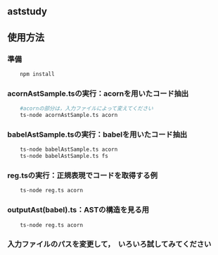 ## aststudy
## 使用方法
### 準備
```bash
    npm install
```
### acornAstSample.tsの実行：acornを用いたコード抽出
```bash
    #acornの部分は，入力ファイルによって変えてください
    ts-node acornAstSample.ts acorn
```
### babelAstSample.tsの実行：babelを用いたコード抽出
```bash
    ts-node babelAstSample.ts acorn
    ts-node babelAstSample.ts fs
```
### reg.tsの実行：正規表現でコードを取得する例
```bash
    ts-node reg.ts acorn
```
### outputAst(babel).ts：ASTの構造を見る用
```bash
    ts-node reg.ts acorn
```

### 入力ファイルのパスを変更して，　いろいろ試してみてください